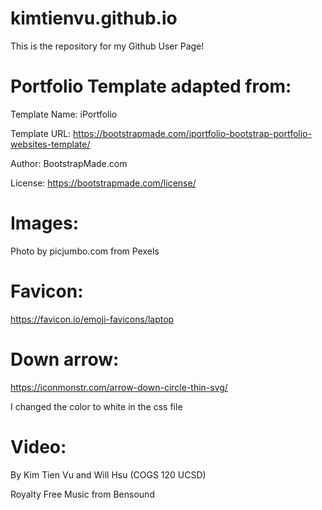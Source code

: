 # kimtienvu.github.io
This is the repository for my Github User Page!


# Portfolio Template adapted from:

Template Name: iPortfolio

Template URL: https://bootstrapmade.com/iportfolio-bootstrap-portfolio-websites-template/

Author: BootstrapMade.com

License: https://bootstrapmade.com/license/

# Images:

Photo by picjumbo.com from Pexels

# Favicon:

https://favicon.io/emoji-favicons/laptop

# Down arrow:

https://iconmonstr.com/arrow-down-circle-thin-svg/

I changed the color to white in the css file

# Video:

By Kim Tien Vu and Will Hsu (COGS 120 UCSD)

Royalty Free Music from Bensound